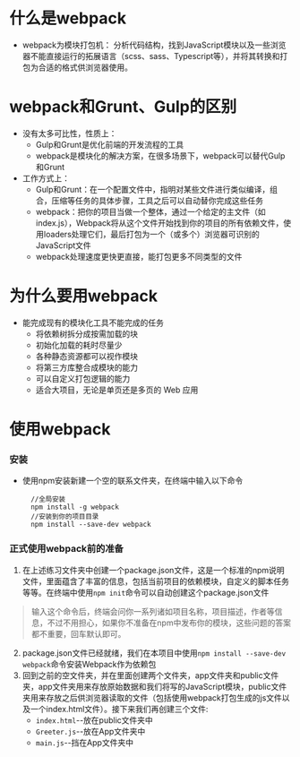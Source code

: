 # 什么是webpack
* webpack为模块打包机：
	分析代码结构，找到JavaScript模块以及一些浏览器不能直接运行的拓展语言（scss、sass、Typescript等），并将其转换和打包为合适的格式供浏览器使用。
	
# webpack和Grunt、Gulp的区别
* 没有太多可比性，性质上：
	* Gulp和Grunt是优化前端的开发流程的工具
	* webpack是模块化的解决方案，在很多场景下，webpack可以替代Gulp和Grunt
* 工作方式上：
	* Gulp和Grunt：在一个配置文件中，指明对某些文件进行类似编译，组合，压缩等任务的具体步骤，工具之后可以自动替你完成这些任务
	* webpack：把你的项目当做一个整体，通过一个给定的主文件（如index.js），Webpack将从这个文件开始找到你的项目的所有依赖文件，使用loaders处理它们，最后打包为一个（或多个）浏览器可识别的JavaScript文件
	* webpack处理速度更快更直接，能打包更多不同类型的文件

# 为什么要用webpack
* 能完成现有的模块化工具不能完成的任务
	* 将依赖树拆分成按需加载的块
	* 初始化加载的耗时尽量少
	* 各种静态资源都可以视作模块
	* 将第三方库整合成模块的能力
	* 可以自定义打包逻辑的能力
	* 适合大项目，无论是单页还是多页的 Web 应用

# 使用webpack
### 安装
* 使用npm安装新建一个空的联系文件夹，在终端中输入以下命令

		//全局安装
		npm install -g webpack
		//安装到你的项目目录
		npm install --save-dev webpack
		
### 正式使用webpack前的准备
1.	在上述练习文件夹中创建一个package.json文件，这是一个标准的npm说明文件，里面蕴含了丰富的信息，包括当前项目的依赖模块，自定义的脚本任务等等。在终端中使用`npm init`命令可以自动创建这个package.json文件

> 输入这个命令后，终端会问你一系列诸如项目名称，项目描述，作者等信息，不过不用担心，如果你不准备在npm中发布你的模块，这些问题的答案都不重要，回车默认即可。

2.	package.json文件已经就绪，我们在本项目中使用`npm install --save-dev webpack`命令安装Webpack作为依赖包
3.	回到之前的空文件夹，并在里面创建两个文件夹，app文件夹和public文件夹，app文件夹用来存放原始数据和我们将写的JavaScript模块，public文件夹用来存放之后供浏览器读取的文件（包括使用webpack打包生成的js文件以及一个index.html文件）。接下来我们再创建三个文件:
	* `index.html`--放在public文件夹中
	* `Greeter.js`--放在App文件夹中
	* `main.js`--挡在App文件夹中